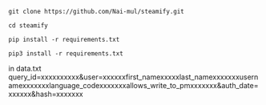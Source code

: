 
   ```
   git clone https://github.com/Nai-mul/steamify.git
   ```
   ```
   cd steamify
   ```
   ```
   pip install -r requirements.txt
   ```
   ```
   pip3 install -r requirements.txt
   ```
   in data.txt
   query_id=xxxxxxxxxx&user=xxxxxxfirst_namexxxxxlast_namexxxxxxxusernamexxxxxxxlanguage_codexxxxxxxallows_write_to_pmxxxxxxx&auth_date=xxxxxx&hash=xxxxxxx
   
